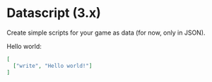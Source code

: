 # Datascript (3.x)

Create simple scripts for your game as data (for now, only in JSON).

Hello world:
```json
[
  ["write", "Hello world!"]
]
```
